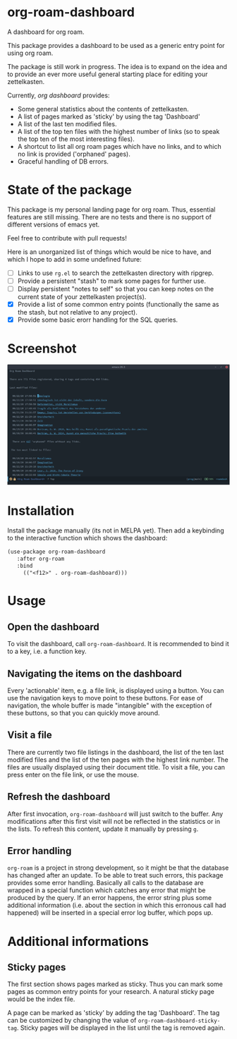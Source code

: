 # org-roam-dashboard

A dashboard for org roam.

This package provides a dashboard to be used as a generic entry point
for using org roam.

The package is still work in progress. The idea is to expand on the
idea and to provide an ever more useful general starting place for
editing your zettelkasten.

Currently, *org dashboard* provides:

 - Some general statistics about the contents of zettelkasten.
 - A list of pages marked as 'sticky' by using the tag 'Dashboard'
 - A list of the last ten modified files.
 - A list of the top ten files with the highest number of links (so to
   speak the top ten of the most interesting files).
 - A shortcut to list all org roam pages which have no links, and to
   which no link is provided ('orphaned' pages).
 - Graceful handling of DB errors.

# State of the package

This package is my personal landing page for org roam. Thus, essential
features are still missing. There are no tests and there is no support
of different versions of emacs yet.

Feel free to contribute with pull requests! 

Here is an unorganized list of things which would be nice to have, and
which I hope to add in some undefined future:

 - [ ] Links to use `rg.el` to search the zettelkasten directory with
   ripgrep.
 - [ ] Provide a persistent "stash" to mark some pages for further use.
 - [ ]  Display persistent "notes to self" so that you can keep notes on
   the current state of your zettelkasten project(s).
 - [X] Provide a list of some common entry points (functionally the same
   as the stash, but not relative to any project).
 - [x] Provide some basic erorr handling for the SQL queries.
 
# Screenshot

![Screenshot](screenshot.png)

# Installation

Install the package manually (its not in MELPA yet). Then add a
keybinding to the interactive function which shows the dashboard:

``` emacs-lisp
(use-package org-roam-dashboard
   :after org-roam
   :bind
     (("<f12>" . org-roam-dashboard)))
```

# Usage

## Open the dashboard

To visit the dashboard, call `org-roam-dashboard`. It is recommended
to bind it to a key, i.e. a function key. 

## Navigating the items on the dashboard

Every 'actionable' item, e.g. a file link, is displayed using a
button. You can use the navigation keys to move point to these
buttons. For ease of navigation, the whole buffer is made "intangible"
with the exception of these buttons, so that you can quickly move
around.

## Visit a file

There are currently two file listings in the dashboard, the list of
the ten last modified files and the list of the ten pages with the
highest link number. The files are usually displayed using their
document title. To visit a file, you can press enter on the file
link, or use the mouse.

## Refresh the dashboard

After first invocation, `org-roam-dashboard` will just switch to the
buffer. Any modifications after this first visit will not be reflected
in the statistics or in the lists. To refresh this content, update it manually by pressing
`g`.

## Error handling

`org-roam` is a project in strong development, so it might be that the
database has changed after an update. To be able to treat such errors,
this package provides some error handling. Basically all calls to the
database are wrapped in a special function which catches any error
that might be produced by the query. If an error happens, the error
string plus some additional information (i.e. about the section in
which this erronous call had happened) will be inserted in a special
error log buffer, which pops up.

# Additional informations

## Sticky pages

The first section shows pages marked as sticky. Thus you can mark some
pages as common entry points for your research. A natural sticky page
would be the index file.

A page can be marked as 'sticky' by adding the tag 'Dashboard'. The
tag can be customized by changing the value of
`org-roam-dashboard-sticky-tag`. Sticky pages will be displayed in the
list until the tag is removed again.

